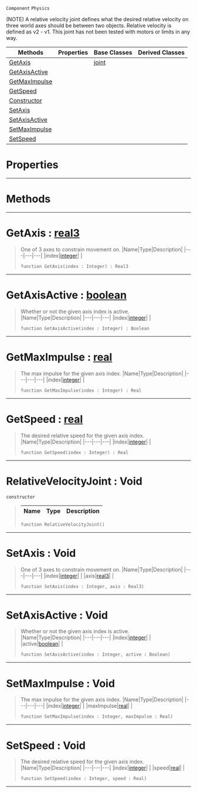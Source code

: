  `Component` `Physics`



(NOTE) A relative velocity joint defines what the desired relative velocity on three world axes should be between two objects. Relative velocity is defined as v2 - v1. This joint has not been tested with motors or limits in any way.

|Methods|Properties|Base Classes|Derived Classes|
|---|---|---|---|
|[ GetAxis](https://plasmaengine.github.io/PlasmaDocs/Plasma1/C++/code_reference/class_reference/relativevelocityjoint.md#getaxis-plasma-engine-docu)| |[joint](https://plasmaengine.github.io/PlasmaDocs/Plasma1/C++/code_reference/class_reference/joint.md)| |
|[ GetAxisActive](https://plasmaengine.github.io/PlasmaDocs/Plasma1/C++/code_reference/class_reference/relativevelocityjoint.md#getaxisactive-plasma-engin)| | | |
|[ GetMaxImpulse](https://plasmaengine.github.io/PlasmaDocs/Plasma1/C++/code_reference/class_reference/relativevelocityjoint.md#getmaximpulse-plasma-engin)| | | |
|[ GetSpeed](https://plasmaengine.github.io/PlasmaDocs/Plasma1/C++/code_reference/class_reference/relativevelocityjoint.md#getspeed-plasma-engine-doc)| | | |
|[ Constructor](https://plasmaengine.github.io/PlasmaDocs/Plasma1/C++/code_reference/class_reference/relativevelocityjoint.md#relativevelocityjoint-vo)| | | |
|[ SetAxis](https://plasmaengine.github.io/PlasmaDocs/Plasma1/C++/code_reference/class_reference/relativevelocityjoint.md#setaxis-void)| | | |
|[ SetAxisActive](https://plasmaengine.github.io/PlasmaDocs/Plasma1/C++/code_reference/class_reference/relativevelocityjoint.md#setaxisactive-void)| | | |
|[ SetMaxImpulse](https://plasmaengine.github.io/PlasmaDocs/Plasma1/C++/code_reference/class_reference/relativevelocityjoint.md#setmaximpulse-void)| | | |
|[ SetSpeed](https://plasmaengine.github.io/PlasmaDocs/Plasma1/C++/code_reference/class_reference/relativevelocityjoint.md#setspeed-void)| | | |


 #  Properties


---  
 #  Methods


---  
 #  GetAxis : [real3](https://plasmaengine.github.io/PlasmaDocs/Plasma1/C++/code_reference/lightning_base_types/real3.md)

> One of 3 axes to constrain movement on.
> |Name|Type|Description|
> |---|---|---|
> |index|[integer](https://plasmaengine.github.io/PlasmaDocs/Plasma1/C++/code_reference/lightning_base_types/integer.md)| |
> ``` lang=cpp, name=Lightning
> function GetAxis(index : Integer) : Real3
> ``` 


---  
 #  GetAxisActive : [boolean](https://plasmaengine.github.io/PlasmaDocs/Plasma1/C++/code_reference/lightning_base_types/boolean.md)

> Whether or not the given axis index is active.
> |Name|Type|Description|
> |---|---|---|
> |index|[integer](https://plasmaengine.github.io/PlasmaDocs/Plasma1/C++/code_reference/lightning_base_types/integer.md)| |
> ``` lang=cpp, name=Lightning
> function GetAxisActive(index : Integer) : Boolean
> ``` 


---  
 #  GetMaxImpulse : [real](https://plasmaengine.github.io/PlasmaDocs/Plasma1/C++/code_reference/lightning_base_types/real.md)

> The max impulse for the given axis index.
> |Name|Type|Description|
> |---|---|---|
> |index|[integer](https://plasmaengine.github.io/PlasmaDocs/Plasma1/C++/code_reference/lightning_base_types/integer.md)| |
> ``` lang=cpp, name=Lightning
> function GetMaxImpulse(index : Integer) : Real
> ``` 


---  
 #  GetSpeed : [real](https://plasmaengine.github.io/PlasmaDocs/Plasma1/C++/code_reference/lightning_base_types/real.md)

> The desired relative speed for the given axis index.
> |Name|Type|Description|
> |---|---|---|
> |index|[integer](https://plasmaengine.github.io/PlasmaDocs/Plasma1/C++/code_reference/lightning_base_types/integer.md)| |
> ``` lang=cpp, name=Lightning
> function GetSpeed(index : Integer) : Real
> ``` 


---  
 #  RelativeVelocityJoint : Void

 `constructor`

> 
> |Name|Type|Description|
> |---|---|---|
> ``` lang=cpp, name=Lightning
> function RelativeVelocityJoint()
> ``` 


---  
 #  SetAxis : Void

> One of 3 axes to constrain movement on.
> |Name|Type|Description|
> |---|---|---|
> |index|[integer](https://plasmaengine.github.io/PlasmaDocs/Plasma1/C++/code_reference/lightning_base_types/integer.md)| |
> |axis|[real3](https://plasmaengine.github.io/PlasmaDocs/Plasma1/C++/code_reference/lightning_base_types/real3.md)| |
> ``` lang=cpp, name=Lightning
> function SetAxis(index : Integer, axis : Real3)
> ``` 


---  
 #  SetAxisActive : Void

> Whether or not the given axis index is active.
> |Name|Type|Description|
> |---|---|---|
> |index|[integer](https://plasmaengine.github.io/PlasmaDocs/Plasma1/C++/code_reference/lightning_base_types/integer.md)| |
> |active|[boolean](https://plasmaengine.github.io/PlasmaDocs/Plasma1/C++/code_reference/lightning_base_types/boolean.md)| |
> ``` lang=cpp, name=Lightning
> function SetAxisActive(index : Integer, active : Boolean)
> ``` 


---  
 #  SetMaxImpulse : Void

> The max impulse for the given axis index.
> |Name|Type|Description|
> |---|---|---|
> |index|[integer](https://plasmaengine.github.io/PlasmaDocs/Plasma1/C++/code_reference/lightning_base_types/integer.md)| |
> |maxImpulse|[real](https://plasmaengine.github.io/PlasmaDocs/Plasma1/C++/code_reference/lightning_base_types/real.md)| |
> ``` lang=cpp, name=Lightning
> function SetMaxImpulse(index : Integer, maxImpulse : Real)
> ``` 


---  
 #  SetSpeed : Void

> The desired relative speed for the given axis index.
> |Name|Type|Description|
> |---|---|---|
> |index|[integer](https://plasmaengine.github.io/PlasmaDocs/Plasma1/C++/code_reference/lightning_base_types/integer.md)| |
> |speed|[real](https://plasmaengine.github.io/PlasmaDocs/Plasma1/C++/code_reference/lightning_base_types/real.md)| |
> ``` lang=cpp, name=Lightning
> function SetSpeed(index : Integer, speed : Real)
> ``` 


---  
 

 
